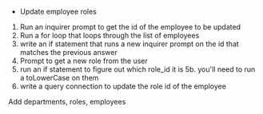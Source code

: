 - Update employee roles

1. Run an inquirer prompt to get the id of the employee to be updated
2. Run a for loop that loops through the list of employees
3. write an if statement that runs a new inquirer prompt on the id that matches the previous answer
4. Prompt to get a new role from the user
5. run an if statement to figure out which role_id it is
   5b. you'll need to run a toLowerCase on them
6. write a query connection to update the role id of the employee

Add departments, roles, employees
